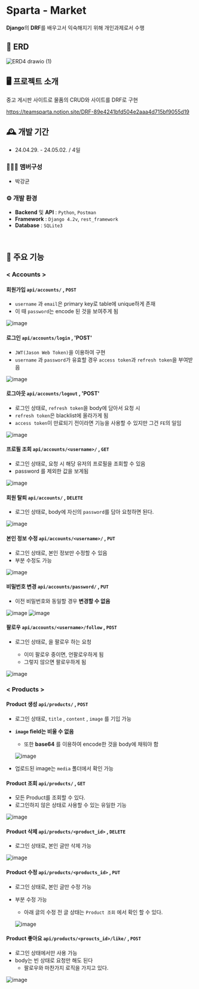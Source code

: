 # Sparta - Market
**Django**의 **DRF**를 배우고서 익숙해지기 위해 개인과제로서 수행

## 📑 ERD
![ERD4 drawio (1)](https://github.com/pkg0203/SpartaMarket_DRF/assets/141356379/e88cd6a2-754d-44d1-9c5d-c178e659ac3b)




## 🖥️ 프로젝트 소개
중고 게시판 사이트로 물품의 CRUD와 사이트를 DRF로 구현

https://teamsparta.notion.site/DRF-89e4241bfd504e2aaa4d715bf9055d19
<br>

## 🕰️ 개발 기간
* 24.04.29. - 24.05.02. / 4일

### 🧑‍🤝‍🧑 맴버구성 
* 박강균


### ⚙️ 개발 환경
- **Backend** 및 **API** : `Python`, `Postman`
- **Framework** : `Django 4.2v`, `rest_framework`
- **Database** : `SQLite3`
<br>



## 📌 주요 기능
### < Accounts >
#### 회원가입 `api/accounts/` , `POST`
- `username` 과 `email`은 primary key로 table에 unique하게 존재
- 이 때 `password`는 encode 된 것을 보여주게 됨

![image](https://github.com/pkg0203/SpartaMarket_DRF/assets/141356379/e9d1eff8-31d9-4a2e-95dd-558d4d19fd69)

#### 로그인 `api/accounts/login` , 'POST'
- `JWT(Jason Web Token)`을 이용하여 구현
- `username` 과 `password`가 유효할 경우 `access token`과 `refresh token`을 부여받음

![image](https://github.com/pkg0203/SpartaMarket_DRF/assets/141356379/0b09f71e-6d83-43ce-8f32-65b6b40f3a79)

#### 로그아웃 `api/accounts/logout` , 'POST'
- 로그인 상태로, `refresh token`을 body에 담아서 요청 시
- `refresh token`은 blacklist에 올라가게 됨
-  `access token`이 만료되기 전이라면 기능을 사용할 수 있지만 그건 `FE`의 일임
  
![image](https://github.com/pkg0203/SpartaMarket_DRF/assets/141356379/7cb9a1dc-725f-449c-b37c-7eb91e9ce544)

#### 프로필 조회 `api/accounts/<username>/` , `GET`
- 로그인 상태로, 요청 시 해당 유저의 프로필을 조회할 수 있음
- password 를 제외한 값을 보게됨

![image](https://github.com/pkg0203/SpartaMarket_DRF/assets/141356379/f3dbd9b7-0b36-4402-9f6c-194e2f0f17e9)

#### 회원 탈퇴 `api/accounts/` , `DELETE`
- 로그인 상태로, body에 자신의 `password`를 담아 요청하면 된다.

![image](https://github.com/pkg0203/SpartaMarket_DRF/assets/141356379/ac4f0104-41c1-4ec9-be32-d78fc36793a8)

#### 본인 정보 수정 `api/accounts/<username>/` , `PUT`
- 로그인 상태로, 본인 정보만 수정할 수 있음
- 부분 수정도 가능
  
![image](https://github.com/pkg0203/SpartaMarket_DRF/assets/141356379/7c3e25e5-bb28-460a-baa3-bb0a673ecb4c)

#### 비밀번호 변경 `api/accounts/password/` , `PUT`
- 이전 비밀번호와 동일할 경우 **변경할 수 없음**

![image](https://github.com/pkg0203/SpartaMarket_DRF/assets/141356379/d2eafd13-82a6-436d-a9a3-446d84e9661a)
![image](https://github.com/pkg0203/SpartaMarket_DRF/assets/141356379/c6249c4e-a86d-4bbe-96a1-2867476aa7c9)

#### 팔로우 `api/accounts/<username>/follow` , `POST`
- 로그인 상태로, <username> 을 팔로우 하는 요청
  - 이미 팔로우 중이면, 언팔로우하게 됨
  - 그렇지 않으면 팔로우하게 됨 

![image](https://github.com/pkg0203/SpartaMarket_DRF/assets/141356379/992c93d8-44fa-4410-ab1d-a5000f80b0e2)

### < Products >

#### Product 생성 `api/products/` , `POST`
- 로그인 상태로, `title` , `content` , `image` 를 기입 가능
- **`image` field는 비울 수 없음**
  - 또한 **base64** 를 이용하여 encode한 것을 body에 채워야 함

  ![image](https://github.com/pkg0203/SpartaMarket_DRF/assets/141356379/41a1796b-d0ff-4111-80c7-bf935cc5f730)

- 업로드된 image는 `media` 폴더에서 확인 가능 

#### Product 조회 `api/products/` , `GET`
- 모든 Product를 조회할 수 있다.
- 로그인하지 않은 상태로 사용할 수 있는 유일한 기능

![image](https://github.com/pkg0203/SpartaMarket_DRF/assets/141356379/6e20348a-2910-461a-8ee4-dda755646f7f)

#### Product 삭제 `api/products/<product_id>` , `DELETE`
- 로그인 상태로, 본인 글만 삭제 가능

![image](https://github.com/pkg0203/SpartaMarket_DRF/assets/141356379/7795b107-095f-4c60-9f2a-03fd6e45131a)

#### Product 수정 `api/products/<products_id>` , `PUT`
- 로그인 상태로, 본인 글만 수정 가능
- 부분 수정 가능
  - 아래 글의 수정 전 글 상태는 `Product 조회` 에서 확인 할 수 있다.
  
  ![image](https://github.com/pkg0203/SpartaMarket_DRF/assets/141356379/7d16d391-d497-4c4e-82cb-dd253f26bd20)

#### Product 좋아요 `api/products/<proucts_id>/like/` , `POST`
- 로그인 상태에서만 사용 가능
- body는 빈 상태로 요청만 해도 된다
  - 팔로우와 마찬가지 로직을 가지고 있다.

 ![image](https://github.com/pkg0203/SpartaMarket_DRF/assets/141356379/113f774f-0632-4e87-afbb-20c26272c60d)
